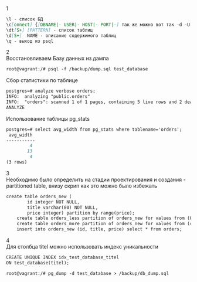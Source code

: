 1  
```markdown
\l - список БД
\c[onnect] {[DBNAME|- USER|- HOST|- PORT|-] так же можно вот так -d -U -h -p| conninfo} connect to new database (currently "postgres") - подключение к БД
\dt[S+] [PATTERN] - список таблиц
\d[S+]  NAME - описание содержимого таблиц
\q - выход из psql
```
2  
Восстановливаем Базу данных из дампа
```markdown
root@vagrant:/# psql -f /backup/dump.sql test_database
``` 

Сбор статистики по таблице  
```markdown
postgres=# analyze verbose orders;
INFO:  analyzing "public.orders"
INFO:  "orders": scanned 1 of 1 pages, containing 5 live rows and 2 dead rows; 5 rows in sample, 5 estimated total rows
ANALYZE
```
Использование таблицы pg_stats  
```markdown
postgres=# select avg_width from pg_stats where tablename='orders';
 avg_width
-----------
         4
        13
         4
(3 rows)
```
3  
Необходимо было определить на стадии  проектирования и создания - partitioned table, внизу скрип как 
это можно было избежать 

```markdown
create table orders_new (
        id integer NOT NULL,
        title varchar(80) NOT NULL,
        price integer) partition by range(price);
    create table orders_less partition of orders_new for values from (0) to (499);
    create table orders_more partition of orders_new for values from (499) to (99999);
    insert into orders_new (id, title, price) select * from orders;
```
4  
Для столбца titel можно использовать индекс уникальности 
```markdown
CREATE UNIQUE INDEX idx_test_database_titel
ON test_database(titel);
```

```markdown
root@vagrant:/# pg_dump -d test_database > /backup/db_dump.sql
```